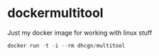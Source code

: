 # dockermultitool
Just my docker image for working with linux stuff

```powershell
docker run -t -i --rm dhcgn/multitool
```
